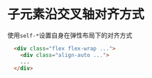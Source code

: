 # 子元素沿交叉轴对齐方式

使用`self-*`设置自身在弹性布局下的对齐方式

 <script setup>
   const arrayAlignSelf = [
     'self-auto',
     'self-start',
     'self-end',
     'self-center',
     'self-stretch',
     'self-baseline',
   ]
 </script>

 <Example>
   <template v-for="item in arrayAlignSelf">
     <div class="flex flex-wrap gap-3 mt-3 h-96" >
       <div v-for="index in 10" :class="item" class="bg-primary w-24 h-16">
         <div class="mt-5 text-canvas text-center">{{index}}</div>
       </div>
     </div>
     <div class="text-center">{{item}}</div>
   </template>
 </Example>

 ```html
   <div class="flex flex-wrap ...">
     <div class="align-auto ...">
     ...
   </div>
 ```
